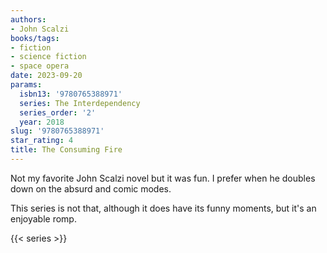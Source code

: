 ```yaml
---
authors:
- John Scalzi
books/tags:
- fiction
- science fiction
- space opera
date: 2023-09-20
params:
  isbn13: '9780765388971'
  series: The Interdependency
  series_order: '2'
  year: 2018
slug: '9780765388971'
star_rating: 4
title: The Consuming Fire
---
```


Not my favorite John Scalzi novel but it was fun. I prefer when he doubles down on the absurd and comic modes.

This series is not that, although it does have its funny moments, but it's an enjoyable romp.

<!--more-->

{{< series >}}